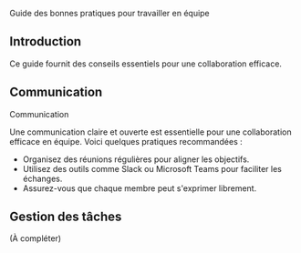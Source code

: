 Guide des bonnes pratiques pour travailler en équipe

## Introduction
Ce guide fournit des conseils essentiels pour une collaboration efficace.

## Communication
Communication

Une communication claire et ouverte est essentielle pour une collaboration efficace en équipe. Voici quelques pratiques recommandées :
- Organisez des réunions régulières pour aligner les objectifs.
- Utilisez des outils comme Slack ou Microsoft Teams pour faciliter les échanges.
- Assurez-vous que chaque membre peut s'exprimer librement.

## Gestion des tâches
(À compléter)

